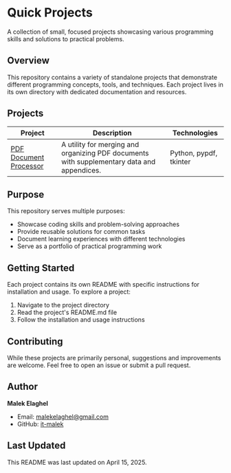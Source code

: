 # Quick Projects

A collection of small, focused projects showcasing various programming skills and solutions to practical problems.

## Overview

This repository contains a variety of standalone projects that demonstrate different programming concepts, tools, and techniques. Each project lives in its own directory with dedicated documentation and resources.

## Projects

| Project | Description | Technologies |
|---------|-------------|--------------|
| [PDF Document Processor](./pdf-document-processor) | A utility for merging and organizing PDF documents with supplementary data and appendices. | Python, pypdf, tkinter |

## Purpose

This repository serves multiple purposes:
- Showcase coding skills and problem-solving approaches
- Provide reusable solutions for common tasks
- Document learning experiences with different technologies
- Serve as a portfolio of practical programming work

## Getting Started

Each project contains its own README with specific instructions for installation and usage. To explore a project:

1. Navigate to the project directory
2. Read the project's README.md file
3. Follow the installation and usage instructions

## Contributing

While these projects are primarily personal, suggestions and improvements are welcome. Feel free to open an issue or submit a pull request.

## Author

**Malek Elaghel**
- Email: malekelaghel@gmail.com
- GitHub: [it-malek](https://github.com/it-malek)

## Last Updated

This README was last updated on April 15, 2025.
